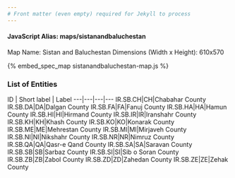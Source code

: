 ```yaml
---
# Front matter (even empty) required for Jekyll to process
---
```


#### JavaScript Alias: maps/sistanandbaluchestan

Map Name: Sistan and Baluchestan
Dimensions (Width x Height): 610x570



{% embed_spec_map sistanandbaluchestan-map.js %}

### List of Entities

ID | Short label | Label
---|---|---|---
IR.SB.CH|CH|Chabahar County
IR.SB.DA|DA|Dalgan County
IR.SB.FA|FA|Fanuj County
IR.SB.HA|HA|Hamun County
IR.SB.HI|HI|Hirmand County
IR.SB.IR|IR|Iranshahr County
IR.SB.KH|KH|Khash County
IR.SB.KO|KO|Konarak County
IR.SB.ME|ME|Mehrestan County
IR.SB.MI|MI|Mirjaveh County
IR.SB.NI|NI|Nikshahr County
IR.SB.NR|NR|Nimruz County
IR.SB.QA|QA|Qasr-e Qand County
IR.SB.SA|SA|Saravan County
IR.SB.SB|SB|Sarbaz County
IR.SB.SI|SI|Sib o Soran County
IR.SB.ZB|ZB|Zabol County
IR.SB.ZD|ZD|Zahedan County
IR.SB.ZE|ZE|Zehak County